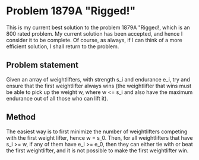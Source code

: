 # Problem 1879A "Rigged!"
This is my current best solution to the problem 1879A "Rigged!, which is an 800 rated problem. My current solution has been accepted, and hence I consider it to be complete. Of course, as always, if I can think of a more efficient solution, I shall return to the problem. 

## Problem statement
Given an array of weightlifters, with strength s_i and endurance e_i, try and ensure that the first weightlifter always wins (the weightlifter that wins must be able to pick up the weight w, where w <= s_i and also have the maximum endurance out of all those who can lift it).

## Method
The easiest way is to first minimize the number of weightlifters competing with the first weight lifter, hence w = s_0. Then, for all weightlifters that have s_i >= w, if any of them have e_i >= e_0, then they can either tie with or beat the first weightlifter, and it is not possible to make the first weightlifter win. 